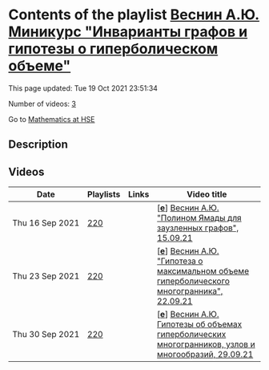 # Contents of the playlist [Веснин А.Ю. Миникурс "Инварианты графов и гипотезы о гиперболическом объеме"](https://www.youtube.com/playlist?list=PLq3E5oubNNoCKPXZgIFZroIsJEZTi7wu0)

This page updated: Tue 19 Oct 2021 23:51:34

Number of videos: [3](#videos)

Go to [Mathematics at HSE](../README.md)

## Description



## Videos

|Date|Playlists|Links|Video title|
|---|---|---|---|
| Thu&nbsp;16&nbsp;Sep&nbsp;2021 | [220](../playlists/220 "Веснин А.Ю. Миникурс &#34;Инварианты графов и гипотезы о гиперболическом объеме&#34;") |  | [[**e**](https://studio.youtube.com/video/ksBG2iDDESY/edit "Edit")] [Веснин А.Ю. &#34;Полином Ямады для заузленных графов&#34;, 15.09.21](https://www.youtube.com/watch?v=ksBG2iDDESY&list=PLq3E5oubNNoCKPXZgIFZroIsJEZTi7wu0 "Курс из 3х лекций «Инварианты графов и гипотезы о гиперболическом объеме», лекция 1") |
| Thu&nbsp;23&nbsp;Sep&nbsp;2021 | [220](../playlists/220 "Веснин А.Ю. Миникурс &#34;Инварианты графов и гипотезы о гиперболическом объеме&#34;") |  | [[**e**](https://studio.youtube.com/video/4Lkt-H5-xk8/edit "Edit")] [Веснин А.Ю. &#34;Гипотеза о максимальном объеме гиперболического многогранника&#34;, 22.09.21](https://www.youtube.com/watch?v=4Lkt-H5-xk8&list=PLq3E5oubNNoCKPXZgIFZroIsJEZTi7wu0 "Курс из 3х лекций «Инварианты графов и гипотезы о гиперболическом объеме», лекция 2") |
| Thu&nbsp;30&nbsp;Sep&nbsp;2021 | [220](../playlists/220 "Веснин А.Ю. Миникурс &#34;Инварианты графов и гипотезы о гиперболическом объеме&#34;") |  | [[**e**](https://studio.youtube.com/video/OhWlk5AdPKU/edit "Edit")] [Веснин А.Ю. Гипотезы об объемах гиперболических многогранников, узлов и многообразий, 29.09.21](https://www.youtube.com/watch?v=OhWlk5AdPKU&list=PLq3E5oubNNoCKPXZgIFZroIsJEZTi7wu0 "3-я лекция миникурса Андрея Веснина &#34;Инварианты графов и гипотезы о гиперболическом объеме&#34;. Тема: Полином Йокоты для заузленных графов. Допустимые раскраски ребер тетраэдра и 6j-символ. Гипотезы о гиперболическом объеме") |
